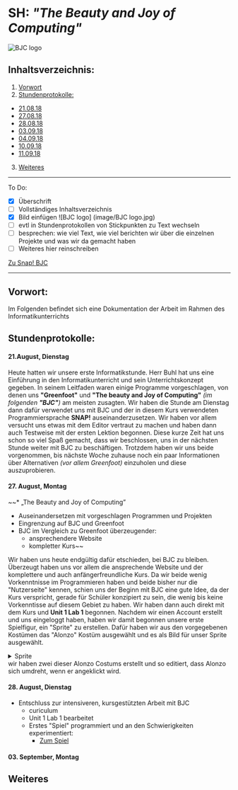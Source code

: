 # SH: _"The Beauty and Joy of Computing"_  
![BJC logo](https://pbs.twimg.com/profile_images/378800000439621166/b23cdc47c76b3d78561b91ffc9705183_400x400.png)
## Inhaltsverzeichnis:
1. [Vorwort](#h1)
2. [Stundenprotokolle:](#h2)
 * [21.08.18](#s1)
 * [27.08.18](#s2)
 * [28.08.18](#s3)
 * [03.09.18](#s4)
 * [04.09.18](#s5)
 * [10.09.18](#s6)
 * [11.09.18](#s7)
3. [Weiteres](#h3)

---------------------------------------------------
To Do: 
- [x] Überschrift
- [ ] Vollständiges Inhaltsverzeichnis
- [x] Bild einfügen ![BJC logo] (image/BJC logo.jpg)
- [ ] evtl in Stundenprotokollen von Stickpunkten zu Text wechseln
- [ ] besprechen: wie viel Text, wie viel berichten wir über die einzelnen Projekte und was wir da gemacht haben
- [ ] Weiteres hier reinschreiben
        
[Zu Snap! BJC](http://snap.berkeley.edu/run)

----------------------------------------------------      
       
## Vorwort: <a name="h1"></a>

Im Folgenden befindet sich eine Dokumentation der Arbeit im Rahmen des Informatikunterrichts

## Stundenprotokolle: <a name="h2"></a>
#### 21.August, Dienstag <a name="s1"></a>
Heute hatten wir unsere erste Informatikstunde. Herr Buhl hat uns eine Einführung in den Informatikunterricht und sein Unterrichtskonzept gegeben. In seinem Leitfaden waren einige Programme vorgeschlagen, von denen uns **"Greenfoot"** und **"The beauty and Joy of Computing"** _(im folgenden **"BJC"**)_ am meisten zusagten. Wir haben die Stunde am Dienstag dann dafür verwendet uns mit BJC und der in diesem Kurs verwendeten Programmiersprache **SNAP!** auseinanderzusetzen. Wir haben vor allem versucht uns etwas mit dem Editor vertraut zu machen und haben dann auch Testweise mit der ersten Lektion begonnen. Diese kurze Zeit hat uns schon so viel Spaß gemacht, dass wir beschlossen, uns in der nächsten Stunde weiter mit BJC zu beschäftigen. Trotzdem haben wir uns beide vorgenommen, bis nächste Woche zuhause noch ein paar Informationen über Alternativen _(vor allem Greenfoot)_ einzuholen und diese auszuprobieren.

#### 27. August, Montag <a name="s2"></a>
  ~~* „The Beauty and Joy of Computing”
  * Auseinandersetzen mit vorgeschlagen Programmen und Projekten
  * Eingrenzung auf BJC und Greenfoot
  * BJC im Vergleich zu Greenfoot überzeugender:
    * ansprechendere Website
    * kompletter Kurs~~

Wir haben uns heute endgültig dafür etschieden, bei BJC zu bleiben. Überzeugt haben uns vor allem die ansprechende Website und der komplettere und auch anfängerfreundliche Kurs. Da wir beide wenig Vorkenntnisse im Programmieren haben und beide bisher nur die "Nutzerseite" kennen, schien uns der Beginn mit BJC eine gute Idee, da der Kurs verspricht, gerade für Schüler konzipiert zu sein, die wenig bis keine Vorkenntisse auf diesem Gebiet zu haben.
Wir haben dann auch direkt mit dem Kurs und **Unit 1 Lab 1** begonnen. Nachdem wir einen Account erstellt und uns eingeloggt haben, haben wir damit begonnen unsere erste Spielfigur, ein "Sprite" zu erstellen. Dafür haben wir aus den vorgegebenen Kostümen das "Alonzo" Kostüm ausgewählt und es als Bild für unser Sprite ausgewählt.
<details>
  <summary>Sprite</summary>
        Ein Sprite (engl. unter anderem für ein Geistwesen, Kobold) ist ein Grafikobjekt, das von der Grafikhardware über das Hintergrundbild bzw. den restlichen Inhalt der Bildschirmanzeige eingeblendet wird. Die Positionierung wird dabei komplett von der Grafikhardware erledigt. (- Wikipedia)
</details>
wir haben zwei dieser Alonzo Costums erstellt und so editiert, dass Alonzo sich umdreht, wenn er angeklickt wird.

 
 #### 28. August, Dienstag <a name="s3"></a>
* Entschluss zur intensiveren, kursgestützten Arbeit mit BJC
  * curiculum
  * Unit 1 Lab 1 bearbeitet
  * Erstes "Spiel" programmiert und an den Schwierigkeiten experimentiert:
    * [Zum Spiel](https://snap.berkeley.edu/snapsource/snap.html#present:Username=stormann1&ProjectName=U1L1%20Alonso)
 
 
 #### 03. September, Montag <a name="s4"></a>
  ## Weiteres <a name="h3"></a>
 
 

